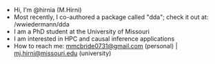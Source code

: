 - Hi, I’m @hirnia (M.Hirni)
- Most recently, I co-authored a package called "dda"; check it out at: /wwiedermann/dda
- I am a PhD student at the University of Missouri 
- I am interested in HPC and causal inference applications
- How to reach me: mmcbride0731@gmail.com (personal) | mj.hirni@missouri.edu (university)

<!---
hirnia/hirnia is a ✨ special ✨ repository because its `README.md` (this file) appears on your GitHub profile.
You can click the Preview link to take a look at your changes.
--->
